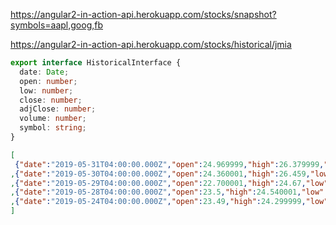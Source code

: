 

https://angular2-in-action-api.herokuapp.com/stocks/snapshot?symbols=aapl,goog,fb


https://angular2-in-action-api.herokuapp.com/stocks/historical/jmia

```typescript
export interface HistoricalInterface {
  date: Date;
  open: number;
  low: number;
  close: number;
  adjClose: number;
  volume: number;
  symbol: string;
}
```


```json
[
 {"date":"2019-05-31T04:00:00.000Z","open":24.969999,"high":26.379999,"low":24.77,"close":26.280001,"adjClose":26.280001,"volume":792059,"symbol":"jmia"}
,{"date":"2019-05-30T04:00:00.000Z","open":24.360001,"high":26.459,"low":24.360001,"close":25.33,"adjClose":25.33,"volume":1477100,"symbol":"jmia"}
,{"date":"2019-05-29T04:00:00.000Z","open":22.700001,"high":24.67,"low":22.33,"close":24.389999,"adjClose":24.389999,"volume":1419300,"symbol":"jmia"}
,{"date":"2019-05-28T04:00:00.000Z","open":23.5,"high":24.540001,"low":21,"close":23.059999,"adjClose":23.059999,"volume":2557600,"symbol":"jmia"}
,{"date":"2019-05-24T04:00:00.000Z","open":23.49,"high":24.299999,"low":23.1,"close":23.4,"adjClose":23.4,"volume":1452600,"symbol":"jmia"}
]
```
